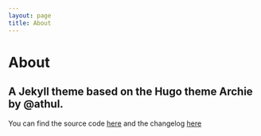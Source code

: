 ```yaml
---
layout: page
title: About
---
```


# About

## A Jekyll theme based on the Hugo theme Archie by @athul.

You can find the source code [here](https://github.com/slashformotion/jekyll-archie) and the changelog [here](https://github.com/slashformotion/jekyll-archie/blob/master/CHANGELOG.md)